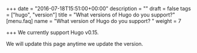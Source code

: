 +++
date = "2016-07-18T15:51:00+00:00"
description = ""
draft = false
tags = ["hugo", "version"]
title = "What versions of Hugo do you support?"
[menu.faq]
name = "What version of Hugo do you support? "
weight = 7

+++
We currently support Hugo v0.15.

We will update this page anytime we update the version.